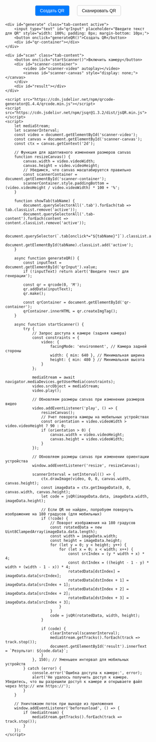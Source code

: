 <!DOCTYPE html>
<html lang="ru">
<head>
    <meta charset="UTF-8">
    <meta name="viewport" content="width=device-width, initial-scale=1.0">
    <title>QR Generator & Scanner</title>
    <style>
        body { 
            font-family: Arial, sans-serif; 
            padding: 20px; 
            margin: 0; 
            box-sizing: border-box;
        }
        .tabs { 
            margin-bottom: 20px; 
            text-align: center;
        }
        .tab { 
            display: inline-block; 
            margin: 0 10px; 
            cursor: pointer; 
            padding: 8px 15px; 
            border: 1px solid #ccc; 
            border-radius: 5px;
        }
        .tab.active { 
            background: #007bff; 
            color: white; 
        }
        .tab-content { 
            display: none; 
        }
        .tab-content.active { 
            display: block; 
        }
        #qr-container { 
            width: 100%; 
            max-width: 300px; 
            height: 300px; 
            margin: 20px 0; 
        }
        #scanner-container { 
            position: relative; 
            width: 100%; 
            max-width: 400px; 
            height: 0; 
            padding-bottom: 75%; /* Соотношение сторон 4:3 */
            margin: 20px 0;
        }
        #scanner-video { 
            width: 100%; 
            height: 100%; 
            position: absolute; 
            top: 0; 
            left: 0; 
        }
        #scanner-canvas { 
            display: none; 
        }
        #result { 
            margin-top: 10px; 
            font-weight: bold; 
            text-align: center;
        }
        /* Адаптивные стили для мобильных */
        @media (max-width: 768px) {
            #qr-container, #scanner-container {
                max-width: 100%;
            }
            .tab {
                padding: 6px 10px;
                font-size: 0.9em;
            }
        }
    </style>
</head>
<body>
    <div class="tabs">
        <div class="tab active" onclick="showTab('generate')">Создать QR</div>
        <div class="tab" onclick="showTab('scan')">Сканировать QR</div>
    </div>

    <div id="generate" class="tab-content active">
        <input type="text" id="qrInput" placeholder="Введите текст для QR" style="width: 100%; padding: 8px; margin-bottom: 10px;">
        <button onclick="generateQR()">Создать QR</button>
        <div id="qr-container"></div>
    </div>

    <div id="scan" class="tab-content">
        <button onclick="startScanner()">Включить камеру</button>
        <div id="scanner-container">
            <video id="scanner-video" autoplay></video>
            <canvas id="scanner-canvas" style="display: none;"></canvas>
        </div>
        <div id="result"></div>
    </div>

    <script src="https://cdn.jsdelivr.net/npm/qrcode-generator@1.4.4/qrcode.min.js"></script>
    <script src="https://cdn.jsdelivr.net/npm/jsqr@1.3.2/dist/jsQR.min.js"></script>
    <script>
        let mediaStream;
        let scannerInterval;
        const video = document.getElementById('scanner-video');
        const canvas = document.getElementById('scanner-canvas');
        const ctx = canvas.getContext('2d');

        // Функция для адаптивного изменения размеров canvas
        function resizeCanvas() {
            canvas.width = video.videoWidth;
            canvas.height = video.videoHeight;
            // Убедимся, что canvas масштабируется правильно
            const scannerContainer = document.getElementById('scanner-container');
            scannerContainer.style.paddingBottom = (video.videoHeight / video.videoWidth) * 100 + '%';
        }

        function showTab(tabName) {
            document.querySelectorAll('.tab').forEach(tab => tab.classList.remove('active'));
            document.querySelectorAll('.tab-content').forEach(content => content.classList.remove('active'));
            
            document.querySelector(`.tab[onclick*="${tabName}"]`).classList.add('active');
            document.getElementById(tabName).classList.add('active');
        }

        async function generateQR() {
            const inputText = document.getElementById('qrInput').value;
            if (!inputText) return alert('Введите текст для генерации');

            const qr = qrcode(0, 'M');
            qr.addData(inputText);
            qr.make();

            const qrContainer = document.getElementById('qr-container');
            qrContainer.innerHTML = qr.createImgTag();
        }

        async function startScanner() {
            try {
                // Запрос доступа к камере (задняя камера)
                const constraints = {
                    video: {
                        facingMode: 'environment', // Камера задней стороны
                        width: { min: 640 }, // Минимальная ширина
                        height: { min: 480 } // Минимальная высота
                    }
                };

                mediaStream = await navigator.mediaDevices.getUserMedia(constraints);
                video.srcObject = mediaStream;
                video.play();

                // Обновляем размеры canvas при изменении размеров видео
                video.addEventListener('play', () => {
                    resizeCanvas();
                    // Учет поворота камеры на мобильных устройствах
                    const orientation = video.videoWidth > video.videoHeight ? 90 : 0;
                    if (orientation > 0) {
                        canvas.width = video.videoHeight;
                        canvas.height = video.videoWidth;
                    }
                });

                // Обновляем размеры canvas при изменении ориентации устройства
                window.addEventListener('resize', resizeCanvas);

                scannerInterval = setInterval(() => {
                    ctx.drawImage(video, 0, 0, canvas.width, canvas.height);
                    const imageData = ctx.getImageData(0, 0, canvas.width, canvas.height);
                    let code = jsQR(imageData.data, imageData.width, imageData.height);

                    // Если QR не найден, попробуем повернуть изображение на 180 градусов (для мобильных)
                    if (!code) {
                        // Поворот изображения на 180 градусов
                        const rotatedData = new Uint8ClampedArray(imageData.data.length);
                        const width = imageData.width;
                        const height = imageData.height;
                        for (let y = 0; y < height; y++) {
                            for (let x = 0; x < width; x++) {
                                const srcIndex = (y * width + x) * 4;
                                const dstIndex = ((height - 1 - y) * width + (width - 1 - x)) * 4;
                                rotatedData[dstIndex] = imageData.data[srcIndex];
                                rotatedData[dstIndex + 1] = imageData.data[srcIndex + 1];
                                rotatedData[dstIndex + 2] = imageData.data[srcIndex + 2];
                                rotatedData[dstIndex + 3] = imageData.data[srcIndex + 3];
                            }
                        }
                        code = jsQR(rotatedData, width, height);
                    }

                    if (code) {
                        clearInterval(scannerInterval);
                        mediaStream.getTracks().forEach(track => track.stop());
                        document.getElementById('result').innerText = `Результат: ${code.data}`;
                    }
                }, 150); // Уменьшен интервал для мобильных устройств
            } catch (error) {
                console.error('Ошибка доступа к камере:', error);
                alert('Не удалось получить доступ к камере. Убедитесь, что вы разрешили доступ к камере и открываете файл через http:// или https://');
            }
        }

        // Уничтожаем поток при выходе из приложения
        window.addEventListener('beforeunload', () => {
            if (mediaStream) {
                mediaStream.getTracks().forEach(track => track.stop());
            }
        });
    </script>
</body>
</html>
